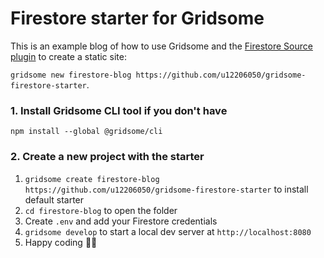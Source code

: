 # Firestore starter for Gridsome

This is an example blog of how to use Gridsome and the [Firestore Source plugin](https://gridsome.org/plugins/gridsome-source-firestore) to create a static site:

`gridsome new firestore-blog https://github.com/u12206050/gridsome-firestore-starter`.

### 1. Install Gridsome CLI tool if you don't have

`npm install --global @gridsome/cli`

### 2. Create a new project with the starter

1. `gridsome create firestore-blog https://github.com/u12206050/gridsome-firestore-starter` to install default starter
2. `cd firestore-blog` to open the folder
3. Create `.env` and add your Firestore credentials
4. `gridsome develop` to start a local dev server at `http://localhost:8080`
5. Happy coding 🎉🙌
